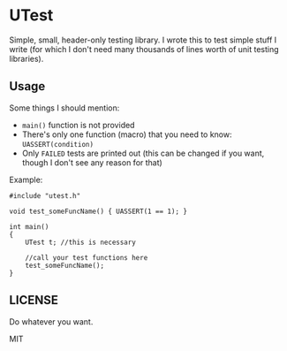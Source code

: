 UTest
====

Simple, small, header-only testing library. I wrote this to test simple stuff I write (for which I don't need many thousands of lines worth of unit testing libraries).

## Usage

Some things I should mention:
- `main()` function is not provided
- There's only one function (macro) that you need to know: `UASSERT(condition)`
- Only `FAILED` tests are printed out (this can be changed if you want, though I don't see any reason for that)

Example:

```
#include "utest.h"

void test_someFuncName() { UASSERT(1 == 1); }

int main()
{
	UTest t; //this is necessary

	//call your test functions here
	test_someFuncName();
}
```

## LICENSE

Do whatever you want.

MIT
